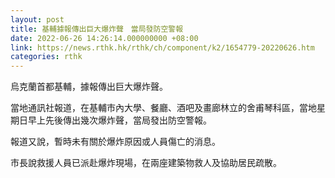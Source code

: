 ```yaml
---
layout: post
title: 基輔據報傳出巨大爆炸聲　當局發防空警報
date: 2022-06-26 14:26:14.000000000 +08:00
link: https://news.rthk.hk/rthk/ch/component/k2/1654779-20220626.htm
categories: rthk
---
```


烏克蘭首都基輔，據報傳出巨大爆炸聲。

當地通訊社報道，在基輔市內大學、餐廳、酒吧及畫廊林立的舍甫琴科區，當地星期日早上先後傳出幾次爆炸聲，當局發出防空警報。

報道又說，暫時未有關於爆炸原因或人員傷亡的消息。

市長說救援人員已派赴爆炸現場，在兩座建築物救人及協助居民疏散。
